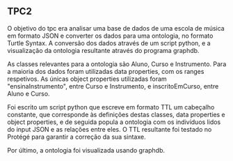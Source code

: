 ## TPC2

O objetivo do tpc era analisar uma base de dados de uma escola de música em formato JSON e converter os dados para uma ontologia, no formato Turtle Syntax. A conversão dos dados através de um script python, e a visualização da ontologia resultante através do programa graphdb.

As classes relevantes para a ontologia são Aluno, Curso e Instrumento. Para a maioria dos dados foram utilizadas data properties, com os ranges respetivos. As únicas object properties utilizadas foram "ensinaInstrumento", entre Curso e Instrumento, e inscritoEmCurso, entre Aluno e Curso.

Foi escrito um script python que escreve em formato TTL um cabeçalho constante, que corresponde às definições destas classes, data properties e object properties, e de seguida popula a ontologia com os indivíduos lidos do input JSON e as relações entre eles. O TTL resultante foi testado no Protégé para garantir a correção da sua sintaxe.

Por último, a ontologia foi visualizada usando graphdb.